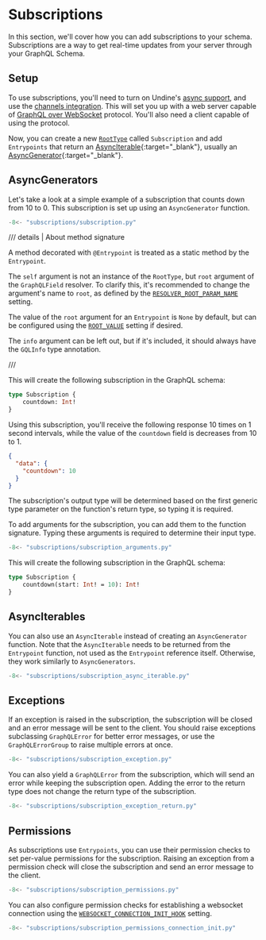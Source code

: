 # Subscriptions

In this section, we'll cover how you can add subscriptions to your schema.
Subscriptions are a way to get real-time updates from your server through
your GraphQL Schema.

## Setup

To use subscriptions, you'll need to turn on Undine's [async support](async.md),
and use the [channels integration](integrations.md#channels). This will set you up
with a web server capable of [GraphQL over WebSocket] protocol. You'll also need
a client capable of using the protocol.

[GraphQL over WebSocket]: https://github.com/graphql/graphql-over-http/blob/main/rfcs/GraphQLOverWebSocket.md

Now, you can create a new [`RootType`](schema.md#roottypes) called `Subscription`
and add `Entrypoints` that return an [AsyncIterable]{:target="_blank"}, usually
an [AsyncGenerator]{:target="_blank"}.

[AsyncIterable]: https://docs.python.org/3/library/collections.abc.html#collections-abstract-base-classes:~:text=close-,AsyncIterable,-%5B1%5D
[AsyncGenerator]: https://docs.python.org/3/library/collections.abc.html#collections-abstract-base-classes:~:text=__aiter__-,AsyncGenerator,-%5B1%5D

## AsyncGenerators

Let's take a look at a simple example of a subscription that counts down from 10 to 0.
This subscription is set up using an `AsyncGenerator` function.

```python
-8<- "subscriptions/subscription.py"
```

/// details | About method signature

A method decorated with `@Entrypoint` is treated as a static method by the `Entrypoint`.

The `self` argument is not an instance of the `RootType`,
but `root` argument of the `GraphQLField` resolver. To clarify this,
it's recommended to change the argument's name to `root`,
as defined by the [`RESOLVER_ROOT_PARAM_NAME`](settings.md#resolver_root_param_name)
setting.

The value of the `root` argument for an `Entrypoint` is `None` by default,
but can be configured using the [`ROOT_VALUE`](settings.md#root_value)
setting if desired.

The `info` argument can be left out, but if it's included, it should always
have the `GQLInfo` type annotation.

///

This will create the following subscription in the GraphQL schema:

```graphql
type Subscription {
    countdown: Int!
}
```

Using this subscription, you'll receive the following response 10 times on 1 second intervals,
while the value of the `countdown` field is decreases from 10 to 1.

```json
{
  "data": {
    "countdown": 10
  }
}
```

The subscription's output type will be determined based on the first generic type parameter
on the function's return type, so typing it is required.

To add arguments for the subscription, you can add them to the function signature.
Typing these arguments is required to determine their input type.

```python
-8<- "subscriptions/subscription_arguments.py"
```

This will create the following subscription in the GraphQL schema:

```graphql
type Subscription {
    countdown(start: Int! = 10): Int!
}
```

## AsyncIterables

You can also use an `AsyncIterable` instead of creating an `AsyncGenerator` function.
Note that the `AsyncIterable` needs to be returned from the `Entrypoint` function,
not used as the `Entrypoint` reference itself. Otherwise, they work similarly to
`AsyncGenerators`.

```python
-8<- "subscriptions/subscription_async_iterable.py"
```

## Exceptions

If an exception is raised in the subscription, the subscription will be closed
and an error message will be sent to the client. You should raise exceptions
subclassing `GraphQLError` for better error messages, or use the `GraphQLErrorGroup`
to raise multiple errors at once.

```python
-8<- "subscriptions/subscription_exception.py"
```

You can also yield a `GraphQLError` from the subscription, which will send
an error while keeping the subscription open. Adding the error to the return
type does not change the return type of the subscription.

```python
-8<- "subscriptions/subscription_exception_return.py"
```

## Permissions

As subscriptions use `Entrypoints`, you can use their permission checks to
set per-value permissions for the subscription. Raising an exception from
a permission check will close the subscription and send an error message
to the client.

```python
-8<- "subscriptions/subscription_permissions.py"
```

You can also configure permission checks for establishing a websocket connection
using the [`WEBSOCKET_CONNECTION_INIT_HOOK`](settings.md#websocket_connection_init_hook)
setting.

```python
-8<- "subscriptions/subscription_permissions_connection_init.py"
```
